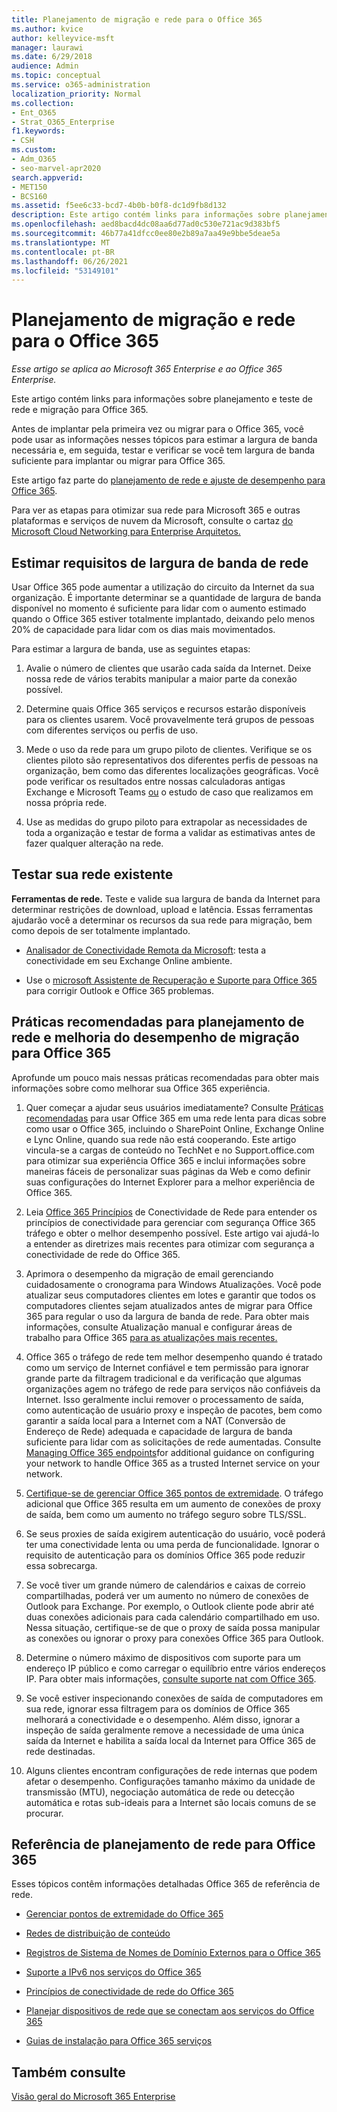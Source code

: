 ```yaml
---
title: Planejamento de migração e rede para o Office 365
ms.author: kvice
author: kelleyvice-msft
manager: laurawi
ms.date: 6/29/2018
audience: Admin
ms.topic: conceptual
ms.service: o365-administration
localization_priority: Normal
ms.collection:
- Ent_O365
- Strat_O365_Enterprise
f1.keywords:
- CSH
ms.custom:
- Adm_O365
- seo-marvel-apr2020
search.appverid:
- MET150
- BCS160
ms.assetid: f5ee6c33-bcd7-4b0b-b0f8-dc1d9fb8d132
description: Este artigo contém links para informações sobre planejamento, teste e migração de rede para Office 365.
ms.openlocfilehash: aed8bacd4dc08aa6d77ad0c530e721ac9d383bf5
ms.sourcegitcommit: 46b77a41dfcc0ee80e2b89a7aa49e9bbe5deae5a
ms.translationtype: MT
ms.contentlocale: pt-BR
ms.lasthandoff: 06/26/2021
ms.locfileid: "53149101"
---
```

# <a name="network-and-migration-planning-for-office-365"></a>Planejamento de migração e rede para o Office 365

*Esse artigo se aplica ao Microsoft 365 Enterprise e ao Office 365 Enterprise.*

Este artigo contém links para informações sobre planejamento e teste de rede e migração para Office 365.
  
Antes de implantar pela primeira vez ou migrar para o Office 365, você pode usar as informações nesses tópicos para estimar a largura de banda necessária e, em seguida, testar e verificar se você tem largura de banda suficiente para implantar ou migrar para Office 365.

Este artigo faz parte do [planejamento de rede e ajuste de desempenho para Office 365](./network-planning-and-performance.md).

Para ver as etapas para otimizar sua rede para Microsoft 365 e outras plataformas e serviços de nuvem da Microsoft, consulte o cartaz [do Microsoft Cloud Networking para Enterprise Arquitetos.](../solutions/cloud-architecture-models.md)
   
## <a name="estimate-network-bandwidth-requirements"></a>Estimar requisitos de largura de banda de rede
<a name="EstimateBandwidthRequirements"> </a>

Usar Office 365 pode aumentar a utilização do circuito da Internet da sua organização. É importante determinar se a quantidade de largura de banda disponível no momento é suficiente para lidar com o aumento estimado quando o Office 365 estiver totalmente implantado, deixando pelo menos 20% de capacidade para lidar com os dias mais movimentados.
  
Para estimar a largura de banda, use as seguintes etapas:
  
1. Avalie o número de clientes que usarão cada saída da Internet. Deixe nossa rede de vários terabits manipular a maior parte da conexão possível. 
    
2. Determine quais Office 365 serviços e recursos estarão disponíveis para os clientes usarem. Você provavelmente terá grupos de pessoas com diferentes serviços ou perfis de uso.
    
3. Mede o uso da rede para um grupo piloto de clientes. Verifique se os clientes piloto são representativos dos diferentes perfis de pessoas na organização, bem como das diferentes localizações geográficas. Você pode verificar os resultados entre nossas [](https://techcommunity.microsoft.com/t5/exchange-team-blog/announcing-the-exchange-client-network-bandwidth-calculator-beta/ba-p/601744) calculadoras antigas Exchange e Microsoft Teams [](https://www.microsoft.com/itshowcase/Article/Content/631/Optimizing-network-performance-for-Microsoft-Office-365) [ou](/microsoftteams/prepare-network) o estudo de caso que realizamos em nossa própria rede. 
    
4. Use as medidas do grupo piloto para extrapolar as necessidades de toda a organização e testar de forma a validar as estimativas antes de fazer qualquer alteração na rede.
    
## <a name="test-your-existing-network"></a>Testar sua rede existente
<a name="calculators"> </a>

 **Ferramentas de rede.** Teste e valide sua largura de banda da Internet para determinar restrições de download, upload e latência. Essas ferramentas ajudarão você a determinar os recursos da sua rede para migração, bem como depois de ser totalmente implantado. 
    
- [Analisador de Conectividade Remota da Microsoft](https://go.microsoft.com/fwlink/p/?LinkId=517243): testa a conectividade em seu Exchange Online ambiente.
    
- Use o [microsoft Assistente de Recuperação e Suporte para Office 365](https://diagnostics.office.com/#/Download?env=SOC) para corrigir Outlook e Office 365 problemas. 
    
## <a name="best-practices-for-network-planning-and-improving-migration-performance-for-office-365"></a>Práticas recomendadas para planejamento de rede e melhoria do desempenho de migração para Office 365
<a name="BestPractices"> </a>

Aprofunde um pouco mais nessas práticas recomendadas para obter mais informações sobre como melhorar sua Office 365 experiência.
  
1. Quer começar a ajudar seus usuários imediatamente? Consulte [Práticas recomendadas](https://support.office.com/article/fd16c8d2-4799-4c39-8fd7-045f06640166) para usar Office 365 em uma rede lenta para dicas sobre como usar o Office 365, incluindo o SharePoint Online, Exchange Online e Lync Online, quando sua rede não está cooperando. Este artigo vincula-se a cargas de conteúdo no TechNet e no Support.office.com para otimizar sua experiência Office 365 e inclui informações sobre maneiras fáceis de personalizar suas páginas da Web e como definir suas configurações do Internet Explorer para a melhor experiência de Office 365. 
    
2. Leia [Office 365 Princípios](./microsoft-365-network-connectivity-principles.md) de Conectividade de Rede para entender os princípios de conectividade para gerenciar com segurança Office 365 tráfego e obter o melhor desempenho possível. Este artigo vai ajudá-lo a entender as diretrizes mais recentes para otimizar com segurança a conectividade de rede do Office 365. 
    
3. Aprimora o desempenho da migração de email gerenciando cuidadosamente o cronograma para Windows Atualizações. Você pode atualizar seus computadores clientes em lotes e garantir que todos os computadores clientes sejam atualizados antes de migrar para Office 365 para regular o uso da largura de banda de rede. Para obter mais informações, consulte Atualização manual e configurar áreas de trabalho para Office 365 [para as atualizações mais recentes.](https://support.microsoft.com/gp/office-2013-365-update)
    
4. Office 365 o tráfego de rede tem melhor desempenho quando é tratado como um serviço de Internet confiável e tem permissão para ignorar grande parte da filtragem tradicional e da verificação que algumas organizações agem no tráfego de rede para serviços não confiáveis da Internet. Isso geralmente inclui remover o processamento de saída, como autenticação de usuário proxy e inspeção de pacotes, bem como garantir a saída local para a Internet com a NAT (Conversão de Endereço de Rede) adequada e capacidade de largura de banda suficiente para lidar com as solicitações de rede aumentadas. Consulte [Managing Office 365 endpoints](https://support.office.com/article/99cab9d4-ef59-4207-9f2b-3728eb46bf9a)for additional guidance on configuring your network to handle Office 365 as a trusted Internet service on your network.
    
1. [Certifique-se de gerenciar Office 365 pontos de extremidade](https://support.office.com/article/99cab9d4-ef59-4207-9f2b-3728eb46bf9a). O tráfego adicional que Office 365 resulta em um aumento de conexões de proxy de saída, bem como um aumento no tráfego seguro sobre TLS/SSL.
    
2. Se seus proxies de saída exigirem autenticação do usuário, você poderá ter uma conectividade lenta ou uma perda de funcionalidade. Ignorar o requisito de autenticação para os domínios Office 365 pode reduzir essa sobrecarga.
    
3. Se você tiver um grande número de calendários e caixas de correio compartilhadas, poderá ver um aumento no número de conexões de Outlook para Exchange. Por exemplo, o Outlook cliente pode abrir até duas conexões adicionais para cada calendário compartilhado em uso. Nessa situação, certifique-se de que o proxy de saída possa manipular as conexões ou ignorar o proxy para conexões Office 365 para Outlook.
    
4. Determine o número máximo de dispositivos com suporte para um endereço IP público e como carregar o equilíbrio entre vários endereços IP. Para obter mais informações, [consulte suporte nat com Office 365](nat-support-with-microsoft-365.md).
    
5. Se você estiver inspecionando conexões de saída de computadores em sua rede, ignorar essa filtragem para os domínios de Office 365 melhorará a conectividade e o desempenho. Além disso, ignorar a inspeção de saída geralmente remove a necessidade de uma única saída da Internet e habilita a saída local da Internet para Office 365 de rede destinadas.
    
6. Alguns clientes encontram configurações de rede internas que podem afetar o desempenho. Configurações tamanho máximo da unidade de transmissão (MTU), negociação automática de rede ou detecção automática e rotas sub-ideais para a Internet são locais comuns de se procurar.
    
## <a name="network-planning-reference-for-office-365"></a>Referência de planejamento de rede para Office 365
<a name="NetReference"> </a>

Esses tópicos contêm informações detalhadas Office 365 de referência de rede.
  
- [Gerenciar pontos de extremidade do Office 365](https://support.office.com/article/99cab9d4-ef59-4207-9f2b-3728eb46bf9a)
    
- [Redes de distribuição de conteúdo](content-delivery-networks.md)
    
- [Registros de Sistema de Nomes de Domínio Externos para o Office 365](external-domain-name-system-records.md)
    
- [Suporte a IPv6 nos serviços do Office 365](ipv6-support.md)
    
- [Princípios de conectividade de rede do Office 365](./microsoft-365-network-connectivity-principles.md)
    
- [Planejar dispositivos de rede que se conectam aos serviços do Office 365](plan-for-network-devices.md)
    
- [Guias de instalação para Office 365 serviços](setup-guides-for-microsoft-365.md)
 
## <a name="see-also"></a>Também consulte

[Visão geral do Microsoft 365 Enterprise](microsoft-365-overview.md)